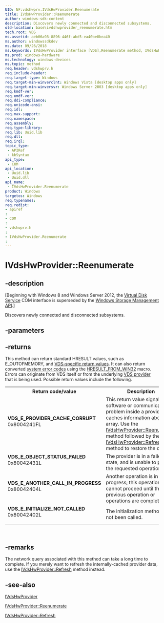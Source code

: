 ```yaml
---
UID: NF:vdshwprv.IVdsHwProvider.Reenumerate
title: IVdsHwProvider::Reenumerate
author: windows-sdk-content
description: Discovers newly connected and disconnected subsystems.
old-location: base\ivdshwprovider_reenumerate.htm
tech.root: VDS
ms.assetid: aeb06a98-8896-446f-abd5-ea40be0bea40
ms.author: windowssdkdev
ms.date: 09/26/2018
ms.keywords: IVdsHwProvider interface [VDS],Reenumerate method, IVdsHwProvider.Reenumerate, IVdsHwProvider::Reenumerate, Reenumerate, Reenumerate method [VDS], Reenumerate method [VDS],IVdsHwProvider interface, base.ivdshwprovider_reenumerate, vds/IVdsHwProvider::Reenumerate, vdshwprv/IVdsHwProvider::Reenumerate
ms.prod: windows-hardware
ms.technology: windows-devices
ms.topic: method
req.header: vdshwprv.h
req.include-header: 
req.target-type: Windows
req.target-min-winverclnt: Windows Vista [desktop apps only]
req.target-min-winversvr: Windows Server 2003 [desktop apps only]
req.kmdf-ver: 
req.umdf-ver: 
req.ddi-compliance: 
req.unicode-ansi: 
req.idl: 
req.max-support: 
req.namespace: 
req.assembly: 
req.type-library: 
req.lib: Uuid.lib
req.dll: 
req.irql: 
topic_type:
 - APIRef
 - kbSyntax
api_type:
 - COM
api_location:
 - Uuid.lib
 - Uuid.dll
api_name:
 - IVdsHwProvider.Reenumerate
product: Windows
targetos: Windows
req.typenames: 
req.redist: 
- apiref
: 
- COM
: 
- vdshwprv.h
: 
- IVdsHwProvider.Reenumerate
: 
---
```


# IVdsHwProvider::Reenumerate


## -description


<p class="CCE_Message">[Beginning with Windows 8 and Windows Server 2012, the <a href="https://msdn.microsoft.com/536aafd2-cc04-48cc-8ee7-920efbba2a5f">Virtual Disk Service</a> COM interface is superseded by the <a href="https://msdn.microsoft.com/ff5e492d-5e62-4c9b-8f55-07859c9fee83">Windows Storage Management API</a>.]

Discovers newly 
   connected and disconnected subsystems.


## -parameters






## -returns



This method can return standard HRESULT values, such as E_OUTOFMEMORY, and <a href="https://msdn.microsoft.com/c9ddd3b7-f017-4880-976a-c879a40dc17b">VDS-specific return values</a>. It can also return converted <a href="https://msdn.microsoft.com/4a3a8feb-a05f-4614-8f04-1f507da7e5b7">system error codes</a>  using the <a href="_com_hresult_from_win32">HRESULT_FROM_WIN32</a> macro. Errors can originate from VDS itself or from the underlying <a href="https://msdn.microsoft.com/b2f7628c-b567-40a9-9ad7-6c47077af5fb">VDS provider</a> that is being used. Possible return values include the following.

<table>
<tr>
<th>Return code/value</th>
<th>Description</th>
</tr>
<tr>
<td width="40%">
<dl>
<dt><b>VDS_E_PROVIDER_CACHE_CORRUPT</b></dt>
<dt>0x8004241FL</dt>
</dl>
</td>
<td width="60%">
This return value signals a software or communication problem inside a provider that caches information 
        about the array. Use the 
        <a href="https://msdn.microsoft.com/aeb06a98-8896-446f-abd5-ea40be0bea40">IVdsHwProvider::Reenumerate</a> method 
        followed by the 
        <a href="https://msdn.microsoft.com/25ddc73c-5d1b-4bec-bbc2-9f22a5f82ffe">IVdsHwProvider::Refresh</a> method to restore 
        the cache.

</td>
</tr>
<tr>
<td width="40%">
<dl>
<dt><b>VDS_E_OBJECT_STATUS_FAILED</b></dt>
<dt>0x80042431L</dt>
</dl>
</td>
<td width="60%">
The provider is in a failed state, and is unable to perform the requested operation.

</td>
</tr>
<tr>
<td width="40%">
<dl>
<dt><b>VDS_E_ANOTHER_CALL_IN_PROGRESS</b></dt>
<dt>0x80042404L</dt>
</dl>
</td>
<td width="60%">
Another operation is in progress; this operation cannot proceed until the previous operation or 
        operations are complete.

</td>
</tr>
<tr>
<td width="40%">
<dl>
<dt><b>VDS_E_INITIALIZE_NOT_CALLED</b></dt>
<dt>0x80042402L</dt>
</dl>
</td>
<td width="60%">
The initialization method has not been called.

</td>
</tr>
</table>
 




## -remarks



The network query associated with this method can take a long time to complete. If you merely want to refresh 
    the internally-cached provider data, use the 
    <a href="https://msdn.microsoft.com/25ddc73c-5d1b-4bec-bbc2-9f22a5f82ffe">IVdsHwProvider::Refresh</a> method instead.




## -see-also




<a href="https://msdn.microsoft.com/ff90875d-f437-4236-a13f-d55a83b778b9">IVdsHwProvider</a>



<a href="https://msdn.microsoft.com/aeb06a98-8896-446f-abd5-ea40be0bea40">IVdsHwProvider::Reenumerate</a>



<a href="https://msdn.microsoft.com/25ddc73c-5d1b-4bec-bbc2-9f22a5f82ffe">IVdsHwProvider::Refresh</a>
 

 

